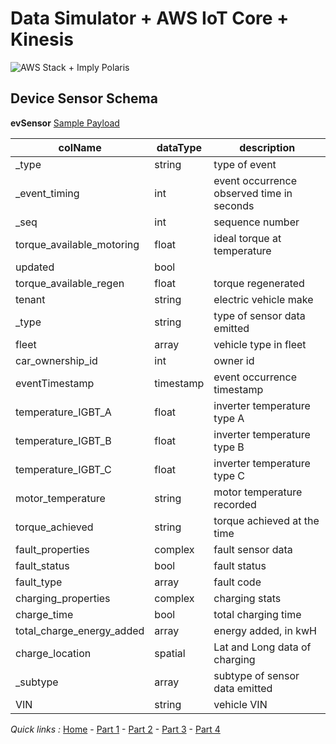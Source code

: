 # Data Simulator + AWS IoT Core + Kinesis 


![AWS Stack + Imply Polaris]((https://github.com/implydata/imply-iot-workshop/blob/main/Part2/Iot%2BImply.png) "AWS Stack + Imply Polaris")



## Device Sensor Schema

**evSensor**  [Sample Payload](/Part2/evSensor.json) 

colName| dataType| description  
|---|---|---|
|_type|string|type of event|  
|_event_timing|int|event occurrence observed time in seconds|   
|_seq|int|sequence number| 
|torque_available_motoring|float|ideal torque at temperature|  
|updated|bool|  |  
|torque_available_regen|float|torque regenerated|  
|tenant|string|electric vehicle make|  
|_type|string|type of sensor data emitted|  
|fleet|array|vehicle type in fleet|  
|car_ownership_id|int|owner id|  
|eventTimestamp|timestamp|event occurrence timestamp|  
|temperature_IGBT_A|float|inverter temperature type A|  
|temperature_IGBT_B|float|inverter temperature type B|  
|temperature_IGBT_C|float|inverter temperature type C|  
|motor_temperature|string|motor temperature recorded|  
|torque_achieved|string|torque achieved at the time|  
|fault_properties|complex<JSON>|fault sensor data|  
  |fault_status|bool|fault status|  
  |fault_type|array|fault code|  
|charging_properties|complex<JSON>|charging stats|  
  |charge_time|bool|total charging time|  
  |total_charge_energy_added|array|energy added, in kwH|  
  |charge_location|spatial|Lat and Long data of charging|  
|_subtype|array|subtype of sensor data emitted|  
|VIN|string|vehicle VIN|  



*Quick links :*
[Home](/README.md) - [Part 1](/Part1/README.md) - [Part 2](/Part2/README.md) - [Part 3](/Part3/README.md) - [Part 4](/Part4/README.md)
